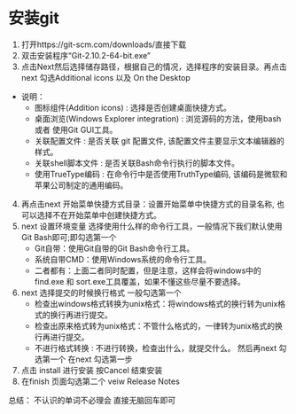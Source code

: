 # 安装git
1. 打开https://git-scm.com/downloads/直接下载
2. 双击安装程序“Git-2.10.2-64-bit.exe”
3. 点击Next然后选择储存路径，根据自己的情况，选择程序的安装目录。再点击next 勾选Additional icons 以及 On the Desktop
  - 说明：
    - 图标组件(Addition icons) : 选择是否创建桌面快捷方式。
    - 桌面浏览(Windows Explorer integration) : 浏览源码的方法，使用bash 或者 使用Git GUI工具。
    - 关联配置文件 : 是否关联 git 配置文件, 该配置文件主要显示文本编辑器的样式。
    - 关联shell脚本文件 : 是否关联Bash命令行执行的脚本文件。
    - 使用TrueType编码 : 在命令行中是否使用TruthType编码, 该编码是微软和苹果公司制定的通用编码。
4. 再点击next 开始菜单快捷方式目录：设置开始菜单中快捷方式的目录名称, 也可以选择不在开始菜单中创建快捷方式。
5. next 设置环境变量
选择使用什么样的命令行工具，一般情况下我们默认使用Git Bash即可;即勾选第一个
   - Git自带：使用Git自带的Git Bash命令行工具。
   - 系统自带CMD：使用Windows系统的命令行工具。
   - 二者都有：上面二者同时配置，但是注意，这样会将windows中的find.exe 和 sort.exe工具覆盖，如果不懂这些尽量不要选择。
6. next 选择提交的时候换行格式
一般勾选第一个
    - 检查出windows格式转换为unix格式：将windows格式的换行转为unix格式的换行再进行提交。
    - 检查出原来格式转为unix格式：不管什么格式的，一律转为unix格式的换行再进行提交。
    - 不进行格式转换 : 不进行转换，检查出什么，就提交什么。
然后再next 勾选第一个  在next 勾选第一步
7. 点击  install 进行安装  按Cancel 结束安装
8. 在finish 页面勾选第二个 veiw Release Notes

总结： 不认识的单词不必理会  直接无脑回车即可
 









